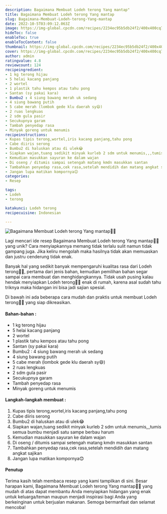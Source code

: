```yaml
---
description: Bagaimana Membuat Lodeh terong Yang mantap"
title: Bagaimana Membuat Lodeh terong Yang mantap
slug: Bagaimana-Membuat-Lodeh-terong-Yang-mantap
date: 2022-10-5T03:09:12.063Z
image: https://img-global.cpcdn.com/recipes/2234ec95b5db24f2/400x400cq70/photo.jpg
hideToc: false
enableToc: true
enableTocContent: false
thumbnail: https://img-global.cpcdn.com/recipes/2234ec95b5db24f2/400x400cq70/photo.jpg
cover: https://img-global.cpcdn.com/recipes/2234ec95b5db24f2/400x400cq70/photo.jpg
author: admin
ratingvalue: 4.8
reviewcount: 124
recipeingredient:
- 1 kg terong hijau
- 5 helai kacang panjang
- 2 wortel
- 1 plastik tahu kempos atau tahu pong
- Santan (sy pakai kara)
- Bumbu2 : 4 siung bawang merah uk sedang
- 4 siung bawang putih
- 5 cabe merah (lombok gede klu daerah sy😄)
- 2 ruas lengkuas
- 2 sdm gula pasir
- Secukupnya garam
- Tambah penyedap rasa
- Minyak goreng untuk menumis
recipeinstructions:
- Kupas tipis terong,wortel,iris kacang panjang,tahu pong
- Cabe diiris serong
- Bumbu2 di haluskan atau di ulek😂
- Siapkan wajan,tuang sedikit minyak kurleb 2 sdm untuk menumis,,,tumis semua bumbu menjadi satu sampe berbau harum
- Kemudian masukkan sayuran ke dalam wajan
- Di oseng / ditumis sampai setengah matang kmdn masukkan santan
- Tambahkan penyedap rasa,cek rasa,setelah mendidih dan matang angkat sajikan
- Jangan lupa matikan kompornya😊
categories:
- Resep

tags:
- Lodeh
- terong

katakunci: Lodeh terong
recipecuisine: Indonesian

---
```


![Bagaimana Membuat Lodeh terong Yang mantap👩‍🍳](https://img-global.cpcdn.com/recipes/2234ec95b5db24f2/400x400cq70/photo.jpg)

Lagi mencari ide resep Bagaimana Membuat Lodeh terong Yang mantap👩‍🍳 yang unik? Cara menyiapkannya memang tidak terlalu sulit namun tidak gampang juga. Jika keliru mengolah maka hasilnya tidak akan memuaskan dan justru cenderung tidak enak.

Banyak hal yang sedikit banyak mempengaruhi kualitas rasa dari Lodeh terong👩‍🍳, pertama dari jenis bahan, kemudian pemilihan bahan segar sampai cara membuat dan menghidangkannya. Tidak usah pusing kalau hendak menyiapkan Lodeh terong👩‍🍳 enak di rumah, karena asal sudah tahu triknya maka hidangan ini bisa jadi sajian spesial.

Di bawah ini ada beberapa cara mudah dan praktis untuk membuat Lodeh terong👩‍🍳 yang siap dikreasikan.

<!--inarticleads1-->

#### Bahan-bahan :

- 1 kg terong hijau
- 5 helai kacang panjang
- 2 wortel
- 1 plastik tahu kempos atau tahu pong
- Santan (sy pakai kara)
- Bumbu2 : 4 siung bawang merah uk sedang
- 4 siung bawang putih
- 5 cabe merah (lombok gede klu daerah sy😄)
- 2 ruas lengkuas
- 2 sdm gula pasir
- Secukupnya garam
- Tambah penyedap rasa
- Minyak goreng untuk menumis

<!--inarticleads2-->

#### Langkah-langkah membuat :

1. Kupas tipis terong,wortel,iris kacang panjang,tahu pong
1. Cabe diiris serong
1. Bumbu2 di haluskan atau di ulek😂
1. Siapkan wajan,tuang sedikit minyak kurleb 2 sdm untuk menumis,,,tumis semua bumbu menjadi satu sampe berbau harum
1. Kemudian masukkan sayuran ke dalam wajan
1. Di oseng / ditumis sampai setengah matang kmdn masukkan santan
1. Tambahkan penyedap rasa,cek rasa,setelah mendidih dan matang angkat sajikan
1. Jangan lupa matikan kompornya😊

#### Penutup

Terima kasih telah membaca resep yang kami tampilkan di sini. Besar harapan kami, Bagaimana Membuat Lodeh terong Yang mantap👩‍🍳 yang mudah di atas dapat membantu Anda menyiapkan hidangan yang enak untuk keluarga/teman maupun menjadi inspirasi bagi Anda yang berkeinginan untuk berjualan makanan. Semoga bermanfaat dan selamat mencoba!